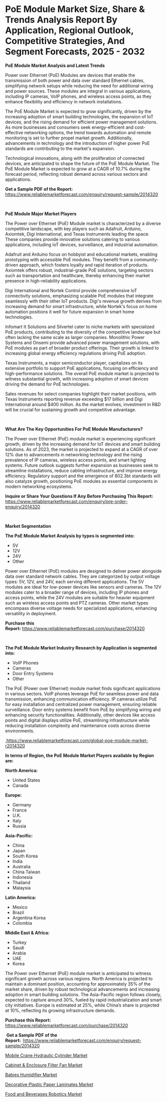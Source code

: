 <p><h1>PoE Module Market Size, Share & Trends Analysis Report By Application, Regional Outlook, Competitive Strategies, And Segment Forecasts, 2025 - 2032</h1></p><p><strong>PoE Module Market Analysis and Latest Trends</strong></p>
<p><p>Power over Ethernet (PoE) Modules are devices that enable the transmission of both power and data over standard Ethernet cables, simplifying network setups while reducing the need for additional wiring and power sources. These modules are integral in various applications, including IP cameras, VoIP phones, and wireless access points, as they enhance flexibility and efficiency in network installations.</p><p>The PoE Module Market is expected to grow significantly, driven by the increasing adoption of smart building technologies, the expansion of IoT devices, and the rising demand for efficient power management solutions. As more businesses and consumers seek energy-efficient and cost-effective networking options, the trend towards automation and remote monitoring is set to further propel market growth. Additionally, advancements in technology and the introduction of higher power PoE standards are contributing to the market's expansion.</p><p>Technological innovations, along with the proliferation of connected devices, are anticipated to shape the future of the PoE Module Market. The PoE Module Market is expected to grow at a CAGR of 10.7% during the forecast period, reflecting robust demand across various sectors and applications.</p></p>
<p><strong>Get a Sample PDF of the Report:&nbsp;</strong> <a href="https://www.reliablemarketforecast.com/enquiry/request-sample/2014320?utm_campaign=2011&utm_medium=2&utm_source=Github&utm_content=ia&utm_term=17012025&utm_id=poe-module">https://www.reliablemarketforecast.com/enquiry/request-sample/2014320</a></p>
<p>&nbsp;</p>
<p><strong>PoE Module Major Market Players</strong></p>
<p><p>The Power over Ethernet (PoE) Module market is characterized by a diverse competitive landscape, with key players such as Adafruit, Arduino, Axiomtek, Digi International, and Texas Instruments leading the space. These companies provide innovative solutions catering to various applications, including IoT devices, surveillance, and industrial automation.</p><p>Adafruit and Arduino focus on hobbyist and educational markets, enabling prototyping with accessible PoE modules. They benefit from a community-driven approach, which fosters loyalty and rapid iteration of products. Axiomtek offers robust, industrial-grade PoE solutions, targeting sectors such as transportation and healthcare, thereby enhancing their market presence in high-reliability applications.</p><p>Digi International and Nortek Control provide comprehensive IoT connectivity solutions, emphasizing scalable PoE modules that integrate seamlessly with their other IoT products. Digi's revenue growth derives from increasing demand for smart infrastructure, while Nortek's focus on home automation positions it well for future expansion in smart home technologies.</p><p>Infomart It Solutions and Silvertel cater to niche markets with specialized PoE products, contributing to the diversity of the competitive landscape but often lacking the same scale as larger companies. Monolithic Power Systems and Onsemi provide advanced power management solutions, with PoE modules as part of broader product offerings. Their growth is linked to increasing global energy efficiency regulations driving PoE adoption.</p><p>Texas Instruments, a major semiconductor player, capitalizes on its extensive portfolio to support PoE applications, focusing on efficiency and high-performance solutions. The overall PoE module market is projected to witness substantial growth, with increasing adoption of smart devices driving the demand for PoE technologies. </p><p>Sales revenues for select companies highlight their market positions, with Texas Instruments reporting revenue exceeding $17 billion and Digi International around $400 million. As the market evolves, investment in R&D will be crucial for sustaining growth and competitive advantage.</p></p>
<p>&nbsp;</p>
<p><strong>What Are The Key Opportunities For PoE Module Manufacturers?</strong></p>
<p><p>The Power over Ethernet (PoE) module market is experiencing significant growth, driven by the increasing demand for IoT devices and smart building solutions. As of 2023, the market is projected to expand at a CAGR of over 12% due to advancements in networking technology and the rising prevalence of IP cameras, wireless access points, and smart lighting systems. Future outlook suggests further expansion as businesses seek to streamline installations, reduce cabling infrastructure, and improve energy efficiency. Regulatory support and the emergence of 802.3bt standards will also catalyze growth, positioning PoE modules as essential components in modern networking ecosystems.</p></p>
<p><strong>Inquire or Share Your Questions If Any Before Purchasing This Report:</strong> <a href="https://www.reliablemarketforecast.com/enquiry/pre-order-enquiry/2014320?utm_campaign=2011&utm_medium=2&utm_source=Github&utm_content=ia&utm_term=17012025&utm_id=poe-module">https://www.reliablemarketforecast.com/enquiry/pre-order-enquiry/2014320</a></p>
<p>&nbsp;</p>
<p><strong>Market Segmentation</strong></p>
<p><strong>The PoE Module Market Analysis by types is segmented into:</strong></p>
<p><ul><li>5V</li><li>12V</li><li>24V</li><li>Other</li></ul></p>
<p><p>Power over Ethernet (PoE) modules are designed to deliver power alongside data over standard network cables. They are categorized by output voltage types: 5V, 12V, and 24V, each serving different applications. The 5V modules are ideal for low-power devices like sensors and cameras. The 12V modules cater to a broader range of devices, including IP phones and access points, while the 24V modules are suitable for heavier equipment such as wireless access points and PTZ cameras. Other market types encompass diverse voltage needs for specialized applications, enhancing versatility in deployment.</p></p>
<p><strong>Purchase this Report:&nbsp;</strong><a href="https://www.reliablemarketforecast.com/purchase/2014320?utm_campaign=2011&utm_medium=2&utm_source=Github&utm_content=ia&utm_term=17012025&utm_id=poe-module">https://www.reliablemarketforecast.com/purchase/2014320</a></p>
<p>&nbsp;</p>
<p><strong>The PoE Module Market Industry Research by Application is segmented into:</strong></p>
<p><ul><li>VoIP Phones</li><li>Cameras</li><li>Door Entry Systems</li><li>Other</li></ul></p>
<p><p>The PoE (Power over Ethernet) module market finds significant applications in various sectors. VoIP phones leverage PoE for seamless power and data transmission, enhancing communication efficiency. IP cameras utilize PoE for easy installation and centralized power management, ensuring reliable surveillance. Door entry systems benefit from PoE by simplifying wiring and enhancing security functionalities. Additionally, other devices like access points and digital displays utilize PoE, streamlining infrastructure while reducing installation complexity and maintenance costs across diverse environments.</p></p>
<p><a href="https://www.reliablemarketforecast.com/global-poe-module-market-r2014320?utm_campaign=2011&utm_medium=2&utm_source=Github&utm_content=ia&utm_term=17012025&utm_id=poe-module">&nbsp;https://www.reliablemarketforecast.com/global-poe-module-market-r2014320</a></p>
<p><strong>In terms of Region, the PoE Module Market Players available by Region are:</strong></p>
<p>
    <p> <strong> North America: </strong>
        <ul>
            <li>United States</li>
            <li>Canada</li>
        </ul>
        </p> 
    <p> <strong> Europe: </strong>
        <ul>
            <li>Germany</li>
            <li>France</li>
            <li>U.K.</li>
            <li>Italy</li>
            <li>Russia</li>
        </ul>
        </p> 
    <p> <strong> Asia-Pacific: </strong>
        <ul>
            <li>China</li>
            <li>Japan</li>
            <li>South Korea</li>
            <li>India</li>
            <li>Australia</li>
            <li>China Taiwan</li>
            <li>Indonesia</li>
            <li>Thailand</li>
            <li>Malaysia</li>
        </ul>
        </p> 
    <p> <strong> Latin America: </strong>
        <ul>
            <li>Mexico</li>
            <li>Brazil</li>
            <li>Argentina Korea</li>
            <li>Colombia</li>
        </ul>
        </p> 
    <p> <strong> Middle East & Africa: </strong>
        <ul>
            <li>Turkey</li>
            <li>Saudi</li>
            <li>Arabia</li>
            <li>UAE</li>
            <li>Korea</li>
        </ul>
    </p>
    </p>
<p><p>The Power over Ethernet (PoE) module market is anticipated to witness significant growth across various regions. North America is projected to maintain a dominant position, accounting for approximately 35% of the market share, driven by robust technological advancements and increasing adoption in smart building solutions. The Asia-Pacific region follows closely, expected to capture around 30%, fueled by rapid industrialization and smart city initiatives. Europe is estimated at 25%, while China’s share is projected at 10%, reflecting its growing infrastructure demands.</p></p>
<p><strong>Purchase this Report: </strong><a href="https://www.reliablemarketforecast.com/purchase/2014320?utm_campaign=2011&utm_medium=2&utm_source=Github&utm_content=ia&utm_term=17012025&utm_id=poe-module">https://www.reliablemarketforecast.com/purchase/2014320</a></p>
<p>&nbsp;<strong>Get a Sample PDF of the Report:&nbsp;&nbsp;</strong><a href="https://www.reliablemarketforecast.com/enquiry/request-sample/2014320?utm_campaign=2011&utm_medium=2&utm_source=Github&utm_content=ia&utm_term=17012025&utm_id=poe-module">https://www.reliablemarketforecast.com/enquiry/request-sample/2014320</a></p>
<p><strong></strong></p>
<p><p><a href="https://www.linkedin.com/pulse/mobile-crane-hydraulic-cylinder-market-scope-shows-upward-3hyac?utm_campaign=2011&utm_medium=2&utm_source=Github&utm_content=ia&utm_term=17012025&utm_id=poe-module">Mobile Crane Hydraulic Cylinder Market</a></p><p><a href="https://www.linkedin.com/pulse/cabinet-enclosure-filter-fan-market-trend-expected-grow-8hpwf?utm_campaign=2011&utm_medium=2&utm_source=Github&utm_content=ia&utm_term=17012025&utm_id=poe-module">Cabinet & Enclosure Filter Fan Market</a></p><p><a href="https://www.linkedin.com/pulse/exploring-babies-humidifier-market-size-share-growth-rate-8qxbc?utm_campaign=2011&utm_medium=2&utm_source=Github&utm_content=ia&utm_term=17012025&utm_id=poe-module">Babies Humidifier Market</a></p><p><a href="https://www.linkedin.com/pulse/decorative-plastic-paper-laminates-market-outlook-2025-2032-znsrf?utm_campaign=2011&utm_medium=2&utm_source=Github&utm_content=ia&utm_term=17012025&utm_id=poe-module">Decorative Plastic Paper Laminates Market</a></p><p><a href="https://www.linkedin.com/pulse/data-global-food-beverages-robotics-markets-share-size-growth-urhvc?utm_campaign=2011&utm_medium=2&utm_source=Github&utm_content=ia&utm_term=17012025&utm_id=poe-module">Food and Beverages Robotics Market</a></p></p>